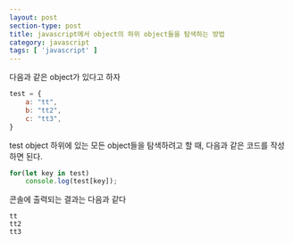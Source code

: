 ```yaml
---
layout: post
section-type: post
title: javascript에서 object의 하위 object들을 탐색하는 방법
category: javascript
tags: [ 'javascript' ]
---
```


다음과 같은 object가 있다고 하자

``` js
test = {
    a: "tt",
    b: "tt2",
    c: "tt3",
}
```

test object 하위에 있는 모든 object들을 탐색하려고 할 때, 다음과 같은 코드를 작성하면 된다.

``` js
for(let key in test)
    console.log(test[key]);
```

콘솔에 출력되는 결과는 다음과 같다

``` shell
tt
tt2
tt3
```
